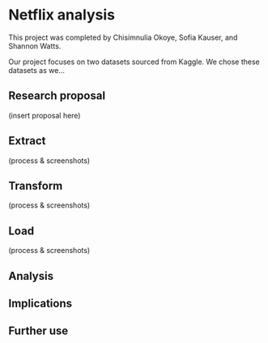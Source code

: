 # Netflix analysis

This project was completed by Chisimnulia Okoye, Sofia Kauser, and Shannon Watts.

Our project focuses on two datasets sourced from Kaggle. We chose these datasets as we... 

## Research proposal
(insert proposal here)

## Extract 
(process & screenshots)

## Transform
(process & screenshots)

## Load 
(process & screenshots)

## Analysis


## Implications


## Further use

 
